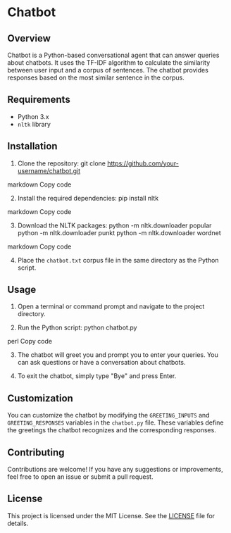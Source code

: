 # Chatbot

## Overview

Chatbot is a Python-based conversational agent that can answer queries about chatbots. It uses the TF-IDF algorithm to calculate the similarity between user input and a corpus of sentences. The chatbot provides responses based on the most similar sentence in the corpus.

## Requirements

- Python 3.x
- `nltk` library

## Installation

1. Clone the repository:
git clone https://github.com/your-username/chatbot.git

markdown
Copy code

2. Install the required dependencies:
pip install nltk

markdown
Copy code

3. Download the NLTK packages:
python -m nltk.downloader popular
python -m nltk.downloader punkt
python -m nltk.downloader wordnet

markdown
Copy code

4. Place the `chatbot.txt` corpus file in the same directory as the Python script.

## Usage

1. Open a terminal or command prompt and navigate to the project directory.

2. Run the Python script:
python chatbot.py

perl
Copy code

3. The chatbot will greet you and prompt you to enter your queries. You can ask questions or have a conversation about chatbots.

4. To exit the chatbot, simply type "Bye" and press Enter.

## Customization

You can customize the chatbot by modifying the `GREETING_INPUTS` and `GREETING_RESPONSES` variables in the `chatbot.py` file. These variables define the greetings the chatbot recognizes and the corresponding responses.

## Contributing

Contributions are welcome! If you have any suggestions or improvements, feel free to open an issue or submit a pull request.

## License

This project is licensed under the MIT License. See the [LICENSE](LICENSE) file for details.

